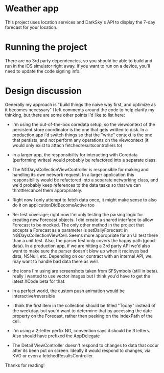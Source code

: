 # Weather app

This project uses location services and DarkSky's API to display the 7-day forecast for your location.

# Running the project

There are no 3rd party dependencies, so you should be able to build and run in the iOS simulator right away.
If you want to run on a device, you'll need to update the code signing info.

# Design discussion

Generally my approach is "build things the naive way first, and optimize as it becomes necessary"
I left comments around the code to help clarify my thinking, but there are some other points I'd like to list here:

* I'm using the out-of-the-box coredata setup, so the viewcontext of the persistent store coordinator is the one that gets written to disk. In a production app i'd switch things so that the "write" context is the one that persists, and not perform any operations on the viewcontext (it would only exist to attach fetchedresultscontrollers to)

* In a larger app, the responsibility for interacting with Coredata (performing writes) would probably be refactored into a separate class.

* The NGDaysCollectionViewController is responsible for making and handling its own network request. In a larger application this responsibility would be refactored into a separate networking class, and we'd probably keep references to the data tasks so that we can throttle/cancel them appropriately. 

* Right now I only attempt to fetch data once, it might make sense to also do it on applicationDidBecomeActive too

* Re: test coverage; right now I'm only testing the parsing logic for creating new Forecast objects. I did create a shared interface to allow Forecast to be mocked. The only other method in the project that accepts a Forecast as a parameter is setDailyForecast: in NGDaysCollectionViewCell. Seems more appropriate for an UI test there than a unit test. Also, the parser test only covers the happy path (good data). In a production app, if we are hitting a 3rd party API we'd also want to make sure the parser doesn't blow up when it recieves bad data, NSNull, etc. Depending on our contract with an internal API, we may want to handle bad data there as well.

* the icons I'm using are screenshots taken from SFSymbols (still in beta). really i wanted to use vector images but I think you'd have to get the latest XCode beta for that.

* in a perfect world, the custom push animation would be interactive/reversible

* I think the first item in the collection should be titled "Today" instead of the weekday. but you'd want to determine that by accessing the date property on the Forecast, rather then peeking on the indexPath of the cell.

* I'm using a 2-letter perfix NG, convention says it should be 3 letters. Also should have prefixed the AppDelegate

* The Detail ViewController doesn't respond to changes to data that occur after its been put on screen. Ideally it would respond to changes, via KVO or even a fetchedResultsController.

Thanks for reading!